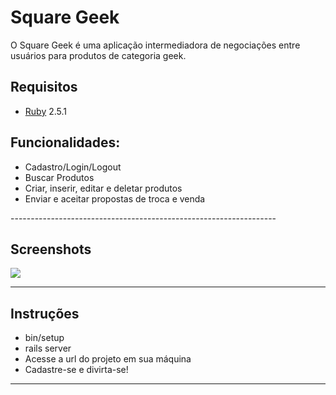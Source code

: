 Square Geek
==========================

O Square Geek é uma aplicação intermediadora de negociações entre usuários para produtos de categoria geek.

<h2>Requisitos</h2>
<ul>
<li>
<a href="https://www.ruby-lang.org/pt/downloads/" target="_blank">Ruby</a> 2.5.1</li>
</ul>


<h2>Funcionalidades:</h2>

<ul>
  <li>Cadastro/Login/Logout</li> 
  <li>Buscar Produtos</li>
  <li>Criar, inserir, editar e deletar produtos</li>
  <li>Enviar e aceitar propostas de troca e venda</li>
</ul>
------------------------------------------------------------------

<h2>Screenshots</h2>

<img src="http://prntscr.com/la1snn"/>

------------------------------------------------------------------

<h2>Instruções</h2>

<ul>
  <li>bin/setup</li>
  <li>rails server</li>
  <li>Acesse a url do projeto em sua máquina</li>
  <li>Cadastre-se e divirta-se!</li>
</ul>


------------------------------------------------------------------
